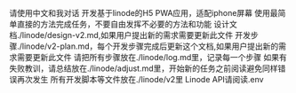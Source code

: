 请使用中文和我对话
开发基于linode的H5 PWA应用，适配iphone屏幕
使用最简单直接的方法完成任务，不要自由发挥不必要的方法和功能
设计文档./linode/design-v2.md,如果用户提出新的需求需要更新此文件
开发步骤./linode/v2-plan.md，每个开发步骤完成后更新这个文档,如果用户提出新的需求需要更新此文件
请把所有步骤放在./linode/log.md里，记录每一个步骤
如果有失败教训，请总结放在./linode/adjust.md里，开始新的任务之前阅读避免同样错误再次发生
所有开发脚本等文件放在./linode/v2里
Linode API请阅读.env